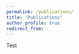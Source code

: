 ```yaml
---
permalink: /publications/
title: "Publications"
author_profile: true
redirect_from: 
---
```


Test

